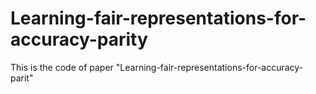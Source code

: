 # Learning-fair-representations-for-accuracy-parity
This is the code of paper "Learning-fair-representations-for-accuracy-parit"

